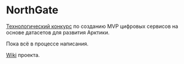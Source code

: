 # NorthGate

[Технологический конкурс][1] по созданию MVP цифровых сервисов на основе датасетов для развития Арктики.

Пока всё в процессе написания.

[Wiki](https://github.com/NorthGateVologda/NorthGateWiki/blob/main/README.md) проекта.

[1]: https://arctech.center/arctech-data/
